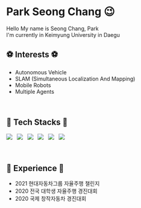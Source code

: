 # Park Seong Chang 😉
Hello My name is Seong Chang, Park<br/>
I'm currently in Keimyung University in Daegu
<br/>  

## ⚽ Interests ⚽
- Autonomous Vehicle
- SLAM (Simultaneous Localization And Mapping)
- Mobile Robots
- Multiple Agents
<br/>  

## 🔑 Tech Stacks 🔑
<!-- <img src="https://img.shields.io/badge/쓰고자하는_텍스트-컬러코드?style=flat-square&logo=simpleicons에서_아이콘이름&logoColor=white"/></a>&nbsp  -->
<p align="left">
  <a><img src="https://img.shields.io/badge/C-A8B9CCC?style=flat-square&logo=C&logoColor=white"/></a> &nbsp
  <a><img src="https://img.shields.io/badge/C++-00599C?style=flat-square&logo=c%2B%2B&logoColor=white"/></a> &nbsp
  <a><img src="https://img.shields.io/badge/Python-3776AB?style=flat-square&logo=Python&logoColor=white"/></a> &nbsp
  <a><img src="https://img.shields.io/badge/ROS-22314E?style=flat-square&logo=ROS&logoColor=white"/></a> &nbsp
  <a><img src="https://img.shields.io/badge/LabVIEW-FFDB00?style=flat-square&logo=LabVIEW&logoColor=white"/></a> &nbsp
  <a><img src="https://img.shields.io/badge/Markdown-000000?style=flat-square&logo=Markdown&logoColor=white"/></a> &nbsp
</p>  
<br/>  


## 🎉 Experience 🎉
- 2021 현대자동차그룹 자율주행 챌린지
- 2020 전국 대학생 자율주행 경진대회
- 2020 국제 창작자동차 경진대회


<!--
**bigbigpark/bigbigpark** is a ✨ _special_ ✨ repository because its `README.md` (this file) appears on your GitHub profile.

Here are some ideas to get you started:

- 🔭 I’m currently working on ...
- 🌱 I’m currently learning ...
- 👯 I’m looking to collaborate on ...
- 🤔 I’m looking for help with ...
- 💬 Ask me about ...
- 📫 How to reach me: ...
- 😄 Pronouns: ...
- ⚡ Fun fact: ...
-->
